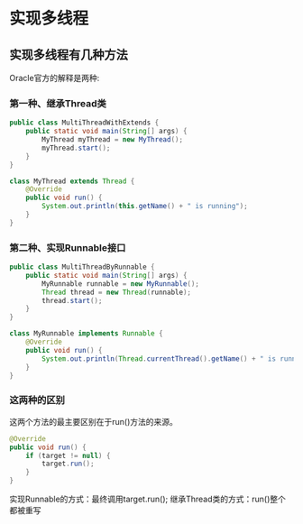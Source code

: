 # 实现多线程

## 实现多线程有几种方法

Oracle官方的解释是两种:

### 第一种、继承Thread类

```java
public class MultiThreadWithExtends {
    public static void main(String[] args) {
        MyThread myThread = new MyThread();
        myThread.start();
    }
}

class MyThread extends Thread {
    @Override
    public void run() {
        System.out.println(this.getName() + " is running");
    }
}
```

### 第二种、实现Runnable接口

```java
public class MultiThreadByRunnable {
    public static void main(String[] args) {
        MyRunnable runnable = new MyRunnable();
        Thread thread = new Thread(runnable);
        thread.start();
    }
}

class MyRunnable implements Runnable {
    @Override
    public void run() {
        System.out.println(Thread.currentThread().getName() + " is running");
    }
}

```

### 这两种的区别
这两个方法的最主要区别在于run()方法的来源。
```java
@Override 
public void run() { 
    if (target != null) { 
        target.run(); 
    } 
}
```
实现Runnable的方式：最终调用target.run(); 
继承Thread类的方式：run()整个都被重写






